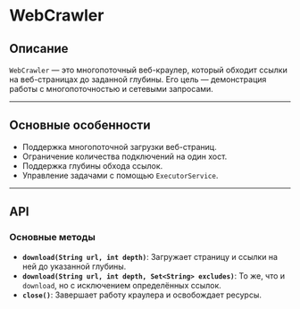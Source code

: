 # WebCrawler

## Описание

`WebCrawler` — это многопоточный веб-краулер, который обходит ссылки на веб-страницах до заданной глубины. Его цель — демонстрация работы с многопоточностью и сетевыми запросами.

---

## Основные особенности

- Поддержка многопоточной загрузки веб-страниц.
- Ограничение количества подключений на один хост.
- Поддержка глубины обхода ссылок.
- Управление задачами с помощью `ExecutorService`.

---

## API

### Основные методы
- **`download(String url, int depth)`**: Загружает страницу и ссылки на ней до указанной глубины.
- **`download(String url, int depth, Set<String> excludes)`**: То же, что и `download`, но с исключением определённых ссылок.
- **`close()`**: Завершает работу краулера и освобождает ресурсы.
